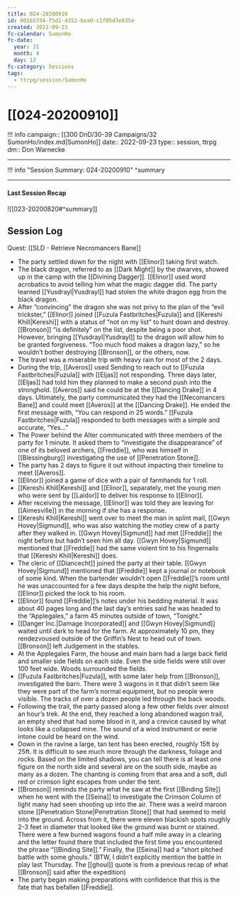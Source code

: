 ```yaml
---
title: 024-20200910
id: 00165734-f5d1-4352-bea0-c1f05d7e835e
created: 2022-09-23
fc-calendar: SumonHo
fc-date:
  year: 31
  month: 4
  day: 13
fc-category: Sessions
tags:
  - ttrpg/session/SumonHo
---
```


# [[024-20200910]]

!!! info
    campaign:: [[300 DnD/30-39 Campaigns/32 SumonHo/index.md|SumonHo]]
    date:: 2022-09-23
    type:: session, ttrpg
    dm:: Don Warnecke


---
!!! info "Session Summary: 024-20200910"
    ^summary

---


#### Last Session Recap

![[023-20200820#^summary]]

## Session Log


Quest: [[SLD - Retrieve Necromancers Bane]]

- The party settled down for the night with [[Elinor]] taking first watch.
- The black dragon, referred to as [[Dark Might]] by the dwarves, showed up in the camp with the [[Divining Dagger]]. [[Elinor]] used word acrobatics to avoid telling him what the magic dagger did. The party learned [[Yusdrayl|Yusdrayl]] had stolen the white dragon egg from the black dragon.
- After “convincing” the dragon she was not privy to the plan of the “evil trickster,” [[Elinor]] joined [[Fuzula Fastbritches|Fuzula]] and [[Kereshi Khill|Kereshi]] with a status of “not on my list” to hunt down and destroy. [[Bronson]] “is definitely” on the list, despite being a poor shot. However, bringing [[Yusdrayl|Yusdrayl]] to the dragon will allow him to be granted forgiveness. “Too much food makes a dragon lazy,” so he wouldn’t bother destroying [[Bronson]], or the others, now.
- The travel was a miserable trip with heavy rain for most of the 2 days.
- During the trip, [[Averos]] used Sending to reach out to [[Fuzula Fastbritches|Fuzula]] with [[Eljas]] not responding. Three days later, [[Eljas]] had told him they planned to make a second push into the stronghold. [[Averos]] said he could be at the [[Dancing Drake]] in 4 days. Ultimately, the party communicated they had the [[Necomancers Bane]] and could meet [[Averos]] at the [[Dancing Drake]]. He ended the first message with, “You can respond in 25 words.” [[Fuzula Fastbritches|Fuzula]] responded to both messages with a simple and accurate, “Yes…” 
- The Power behind the Alter communicated with three members of the party for 1 minute. It asked them to “investigate the disappearance” of one of its beloved archers, [[Freddie]], who was himself in [[Blessingburg]] investigating the use of [[Penetration Stone]]. 
- The party has 2 days to figure it out without impacting their timeline to meet [[Averos]].
- [[Elinor]] joined a game of dice with a pair of farmhands for 1 roll.
- [[Kereshi Khill|Kereshi]] and [[Elinor]], separately, met the young men who were sent by [[Laidor]] to deliver his response to [[Elinor]].
- After receiving the message, [[Elinor]] was told they are leaving for [[Aimesville]] in the morning if she has a response.
- [[Kereshi Khill|Kereshi]] went over to meet the man in splint mail, [[Gwyn Hovey|Sigmund]], who was also watching the motley crew of a party after they walked in. [[Gwyn Hovey|Sigmund]] had met [[Freddie]] the night before but hadn’t seen him all day. [[Gwyn Hovey|Sigmund]] mentioned that [[Freddie]] had the same violent tint to his fingernails that [[Kereshi Khill|Kereshi]] does.
- The cleric of [[Diancecht]] joined the party at their table. [[Gwyn Hovey|Sigmund]] mentioned that [[Freddie]] kept a journal or notebook of some kind. When the bartender wouldn’t open [[Freddie]]’s room until he was unaccounted for a few days despite the help the night before, [[Elinor]] picked the lock to his room.
- [[Elinor]] found [[Freddie]]’s notes under his bedding material. It was about 40 pages long and the last day’s entries said he was headed to the “Applegales,” a farm 45 minutes outside of town, “Tonight.”
- [[Danger Inc.|Damage Incorporated]] and [[Gwyn Hovey|Sigmund]] waited until dark to head for the farm. At approximately 10 pm, they rendezvoused outside of the Griffin’s Nest to head out of town. [[Bronson]] left Judgement in the stables.
- At the Applegales Farm, the house and main barn had a large back field and smaller side fields on each side. Even the side fields were still over 100 feet wide. Woods surrounded the fields.
- [[Fuzula Fastbritches|Fuzula]], with some later help from [[Bronson]], investigated the barn. There were 3 wagons in it that didn’t seem like they were part of the farm’s normal equipment, but no people were visible. The tracks of over a dozen people led through the back woods.
- Following the trail, the party passed along a few other fields over almost an hour’s trek. At the end, they reached a long abandoned wagon trail, an empty shed that had some blood in it, and a crevice caused by what looks like a collapsed mine. The sound of a wind instrument or eerie intone could be heard on the wind. 
- Down in the ravine a large, tan tent has been erected, roughly 15ft by 25ft. It is difficult to see much more through the darkness, foliage and rocks. Based on the limited shadows, you can tell there is at least one figure on the north side and several are on the south side, maybe as many as a dozen.  The chanting is coming from that area and a soft, dull red or crimson light escapes from under the tent.
- [[Bronson]] reminds the party what he saw at the first [[Binding Site]] when he went with the [[Seina]] to investigate the Crimson Column of light many had seen shooting up into the air. There was a weird maroon stone [[Penetration Stone|Penetration Stone]] that had seemed to meld into the ground. Across from it, there were eleven blackish spots roughly 2-3 feet in diameter that looked like the ground was burnt or stained. There were a few burned wagons found a half mile away in a clearing and the letter found there that included the first time you encountered the phrase “[[Binding Site]].” Finally, the [[Seina]] had a “short pitched battle with some ghouls.” (BTW, I didn’t explicitly mention the battle in play last Thursday. The [[ghoul]] quote is from a previous recap of what [[Bronson]] said after the expedition)
- The party began making preparations with confidence that this is the fate that has befallen [[Freddie]].
